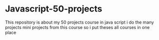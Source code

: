 # Javascript-50-projects
This repository is about my 50 projects course in java script i do the many projects mini projects from this course so i put theses all courses in one place
